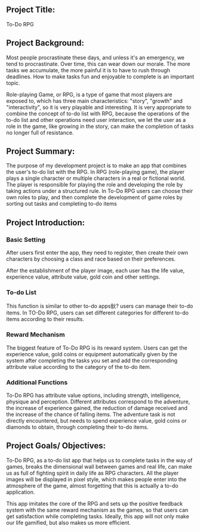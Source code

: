 ## **Project Title:**

To-Do RPG 

## **Project Background:** 

Most people procrastinate these days, and unless it's an emergency, we tend to procrastinate. Over time, this can wear down our morale. The more tasks we accumulate, the more painful it is to have to rush through deadlines. How to make tasks fun and enjoyable to complete is an important topic. 

Role-playing Game, or RPG, is a type of game that most players are exposed to, which has three main characteristics: "story", "growth" and "interactivity", so it is very playable and interesting. It is very appropriate to combine the concept of to-do list with RPG, because the operations of the to-do list and other operations need user interaction, we let the user as a role in the game, like growing in the story, can make the completion of tasks no longer full of resistance. 

## **Project Summary:** 

The purpose of my development project is to make an app that combines the user's to-do list with the RPG. In RPG (role-playing game), the player plays a single character or multiple characters in a real or fictional world. The player is responsible for playing the role and developing the role by taking actions under a structured rule. In To-Do RPG users can choose their own roles to play, and then complete the development of game roles by sorting out tasks and completing to-do items 

## **Project Introduction:** 

###  **Basic Setting** 

After users first enter the app, they need to register, then create their own characters by choosing a class and race based on their preferences. 

After the establishment of the player image, each user has the life value, experience value, attribute value, gold coin and other settings.

### **To-do List** 

This function is similar to other to-do apps鈥? users can manage their to-do items. In TO-Do RPG, users can set different categories for different to-do items according to their results. 

### **Reward Mechanism** 

The biggest feature of To-Do RPG is its reward system. Users can get the experience value, gold coins or equipment automatically given by the system after completing the tasks you set and add the corresponding attribute value according to the category of the to-do item. 

### **Additional Functions** 

To-Do RPG has attribute value options, including strength, intelligence, physique and perception. Different attributes correspond to the adventure, the increase of experience gained, the reduction of damage received and the increase of the chance of falling items. The adventure task is not directly encountered, but needs to spend experience value, gold coins or diamonds to obtain, through completing their to-do items. 

## **Project Goals/ Objectives:** 

To-Do RPG, as a to-do list app that helps us to complete tasks in the way of games, breaks the dimensional wall between games and real life, can make us as full of fighting spirit in daily life as RPG characters. All the player images will be displayed in pixel style, which makes people enter into the atmosphere of the game, almost forgetting that this is actually a to-do application. 

This app imitates the core of the RPG and sets up the positive feedback system with the same reward mechanism as the games, so that users can get satisfaction while completing tasks. Ideally, this app will not only make our life gamified, but also makes us more efficient.
